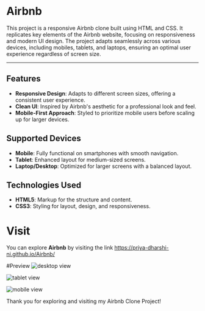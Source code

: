 # Airbnb
This project is a responsive Airbnb clone built using HTML and CSS. It replicates key elements of the Airbnb website, focusing on responsiveness and modern UI design. The project adapts seamlessly across various devices, including mobiles, tablets, and laptops, ensuring an optimal user experience regardless of screen size. 

---

## Features
- **Responsive Design**: Adapts to different screen sizes, offering a consistent user experience.
- **Clean UI**: Inspired by Airbnb's aesthetic for a professional look and feel.
- **Mobile-First Approach**: Styled to prioritize mobile users before scaling up for larger devices.

## Supported Devices
- **Mobile**: Fully functional on smartphones with smooth navigation.
- **Tablet**: Enhanced layout for medium-sized screens.
- **Laptop/Desktop**: Optimized for larger screens with a balanced layout.

## Technologies Used
- **HTML5**: Markup for the structure and content.
- **CSS3**: Styling for layout, design, and responsiveness.

# Visit 
You can explore **Airbnb** by visiting the link https://priya-dharshi-ni.github.io/Airbnb/

#Preview
![desktop view](https://github.com/user-attachments/assets/2fb0d527-f5dc-476e-b363-ddbe33e16a49)

![tablet view](https://github.com/user-attachments/assets/d6a89d15-d40b-42b8-8c4b-7947730feb94)

![mobile view](https://github.com/user-attachments/assets/25f78ca5-027e-488a-9dcc-0398a2c9bc6b)


Thank you for exploring and visiting my Airbnb Clone Project!
